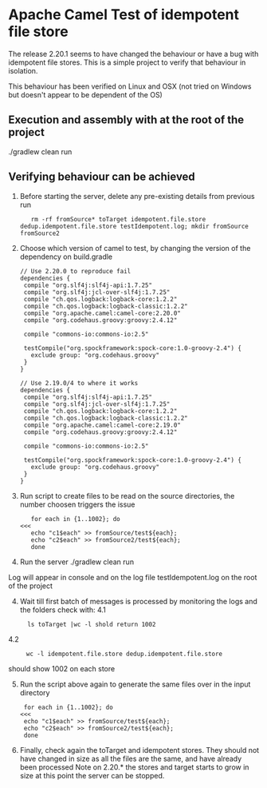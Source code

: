 # Apache Camel Test of idempotent file store

The release 2.20.1 seems to have changed the behaviour or have a bug with idempotent file stores. This is a simple project to verify that behaviour in isolation.

This behaviour has been verified on Linux and OSX (not tried on Windows but doesn't appear to be dependent of the OS) 

## Execution and assembly with at the root of the project
./gradlew clean run

## Verifying behaviour can be achieved
1. Before starting the server, delete any pre-existing details from previous run

          rm -rf fromSource* toTarget idempotent.file.store dedup.idempotent.file.store testIdempotent.log; mkdir fromSource fromSource2 

2. Choose which version of camel to test, by changing the version of the dependency on build.gradle

       // Use 2.20.0 to reproduce fail          
       dependencies {
        compile "org.slf4j:slf4j-api:1.7.25"
        compile "org.slf4j:jcl-over-slf4j:1.7.25"
        compile "ch.qos.logback:logback-core:1.2.2"
        compile "ch.qos.logback:logback-classic:1.2.2"
        compile "org.apache.camel:camel-core:2.20.0"
        compile "org.codehaus.groovy:groovy:2.4.12"
      
        compile "commons-io:commons-io:2.5"
      
        testCompile("org.spockframework:spock-core:1.0-groovy-2.4") {
          exclude group: "org.codehaus.groovy"
        }
       }

       // Use 2.19.0/4 to where it works          
       dependencies {
        compile "org.slf4j:slf4j-api:1.7.25"
        compile "org.slf4j:jcl-over-slf4j:1.7.25"
        compile "ch.qos.logback:logback-core:1.2.2"
        compile "ch.qos.logback:logback-classic:1.2.2"
        compile "org.apache.camel:camel-core:2.19.0"
        compile "org.codehaus.groovy:groovy:2.4.12"
      
        compile "commons-io:commons-io:2.5"
      
        testCompile("org.spockframework:spock-core:1.0-groovy-2.4") {
          exclude group: "org.codehaus.groovy"
        }
       }


3. Run script to create files to be read on the source directories, the number choosen triggers the issue

          for each in {1..1002}; do                                                                                                                                                                                                    <<<
          echo "c1$each" >> fromSource/test${each};
          echo "c2$each" >> fromSource2/test${each};
          done

4. Run the server 
         ./gradlew clean run

  Log will appear in console and on the log file testIdempotent.log on the root of the project

4. Wait till first batch of messages is processed by monitoring the logs and the folders
check with:
4.1 

         ls toTarget |wc -l shold return 1002
         
4.2 

         wc -l idempotent.file.store dedup.idempotent.file.store 

should show 1002 on each store

5. Run the script above again to generate the same files over in the input directory

        for each in {1..1002}; do                                                                                                                                                                                                    <<<
        echo "c1$each" >> fromSource/test${each};
        echo "c2$each" >> fromSource2/test${each};
        done

6. Finally, check again the toTarget and idempotent stores. They should not have changed in size as all the files are the same, and have already been processed
Note on 2.20.* the stores and target starts to grow in size at this point the server can be stopped.
